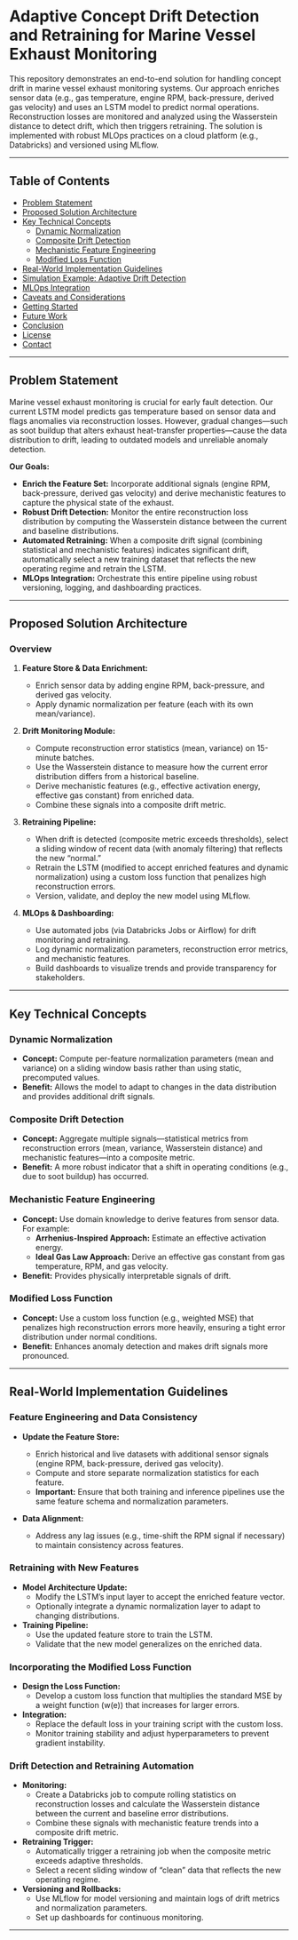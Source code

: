 # Adaptive Concept Drift Detection and Retraining for Marine Vessel Exhaust Monitoring

This repository demonstrates an end-to-end solution for handling concept drift in marine vessel exhaust monitoring systems. Our approach enriches sensor data (e.g., gas temperature, engine RPM, back-pressure, derived gas velocity) and uses an LSTM model to predict normal operations. Reconstruction losses are monitored and analyzed using the Wasserstein distance to detect drift, which then triggers retraining. The solution is implemented with robust MLOps practices on a cloud platform (e.g., Databricks) and versioned using MLflow.

---

## Table of Contents

- [Problem Statement](#problem-statement)
- [Proposed Solution Architecture](#proposed-solution-architecture)
- [Key Technical Concepts](#key-technical-concepts)
  - [Dynamic Normalization](#dynamic-normalization)
  - [Composite Drift Detection](#composite-drift-detection)
  - [Mechanistic Feature Engineering](#mechanistic-feature-engineering)
  - [Modified Loss Function](#modified-loss-function)
- [Real-World Implementation Guidelines](#real-world-implementation-guidelines)
- [Simulation Example: Adaptive Drift Detection](#simulation-example-adaptive-drift-detection)
- [MLOps Integration](#mlops-integration)
- [Caveats and Considerations](#caveats-and-considerations)
- [Getting Started](#getting-started)
- [Future Work](#future-work)
- [Conclusion](#conclusion)
- [License](#license)
- [Contact](#contact)

---

## Problem Statement

Marine vessel exhaust monitoring is crucial for early fault detection. Our current LSTM model predicts gas temperature based on sensor data and flags anomalies via reconstruction losses. However, gradual changes—such as soot buildup that alters exhaust heat-transfer properties—cause the data distribution to drift, leading to outdated models and unreliable anomaly detection.

**Our Goals:**
- **Enrich the Feature Set:** Incorporate additional signals (engine RPM, back-pressure, derived gas velocity) and derive mechanistic features to capture the physical state of the exhaust.
- **Robust Drift Detection:** Monitor the entire reconstruction loss distribution by computing the Wasserstein distance between the current and baseline distributions.
- **Automated Retraining:** When a composite drift signal (combining statistical and mechanistic features) indicates significant drift, automatically select a new training dataset that reflects the new operating regime and retrain the LSTM.
- **MLOps Integration:** Orchestrate this entire pipeline using robust versioning, logging, and dashboarding practices.

---

## Proposed Solution Architecture

### Overview

1. **Feature Store & Data Enrichment:**  
   - Enrich sensor data by adding engine RPM, back-pressure, and derived gas velocity.
   - Apply dynamic normalization per feature (each with its own mean/variance).

2. **Drift Monitoring Module:**  
   - Compute reconstruction error statistics (mean, variance) on 15-minute batches.
   - Use the Wasserstein distance to measure how the current error distribution differs from a historical baseline.
   - Derive mechanistic features (e.g., effective activation energy, effective gas constant) from enriched data.
   - Combine these signals into a composite drift metric.

3. **Retraining Pipeline:**  
   - When drift is detected (composite metric exceeds thresholds), select a sliding window of recent data (with anomaly filtering) that reflects the new “normal.”
   - Retrain the LSTM (modified to accept enriched features and dynamic normalization) using a custom loss function that penalizes high reconstruction errors.
   - Version, validate, and deploy the new model using MLflow.

4. **MLOps & Dashboarding:**  
   - Use automated jobs (via Databricks Jobs or Airflow) for drift monitoring and retraining.
   - Log dynamic normalization parameters, reconstruction error metrics, and mechanistic features.
   - Build dashboards to visualize trends and provide transparency for stakeholders.

---

## Key Technical Concepts

### Dynamic Normalization

- **Concept:** Compute per-feature normalization parameters (mean and variance) on a sliding window basis rather than using static, precomputed values.
- **Benefit:** Allows the model to adapt to changes in the data distribution and provides additional drift signals.

### Composite Drift Detection

- **Concept:** Aggregate multiple signals—statistical metrics from reconstruction errors (mean, variance, Wasserstein distance) and mechanistic features—into a composite metric.
- **Benefit:** A more robust indicator that a shift in operating conditions (e.g., due to soot buildup) has occurred.

### Mechanistic Feature Engineering

- **Concept:** Use domain knowledge to derive features from sensor data. For example:
  - **Arrhenius-Inspired Approach:** Estimate an effective activation energy.
  - **Ideal Gas Law Approach:** Derive an effective gas constant from gas temperature, RPM, and gas velocity.
- **Benefit:** Provides physically interpretable signals of drift.

### Modified Loss Function

- **Concept:** Use a custom loss function (e.g., weighted MSE) that penalizes high reconstruction errors more heavily, ensuring a tight error distribution under normal conditions.
- **Benefit:** Enhances anomaly detection and makes drift signals more pronounced.

---

## Real-World Implementation Guidelines

### Feature Engineering and Data Consistency

- **Update the Feature Store:**  
  - Enrich historical and live datasets with additional sensor signals (engine RPM, back-pressure, derived gas velocity).
  - Compute and store separate normalization statistics for each feature.
  - **Important:** Ensure that both training and inference pipelines use the same feature schema and normalization parameters.

- **Data Alignment:**  
  - Address any lag issues (e.g., time-shift the RPM signal if necessary) to maintain consistency across features.

### Retraining with New Features

- **Model Architecture Update:**  
  - Modify the LSTM’s input layer to accept the enriched feature vector.
  - Optionally integrate a dynamic normalization layer to adapt to changing distributions.
- **Training Pipeline:**  
  - Use the updated feature store to train the LSTM.
  - Validate that the new model generalizes on the enriched data.

### Incorporating the Modified Loss Function

- **Design the Loss Function:**  
  - Develop a custom loss function that multiplies the standard MSE by a weight function \(w(e)\) that increases for larger errors.
- **Integration:**  
  - Replace the default loss in your training script with the custom loss.
  - Monitor training stability and adjust hyperparameters to prevent gradient instability.

### Drift Detection and Retraining Automation

- **Monitoring:**  
  - Create a Databricks job to compute rolling statistics on reconstruction losses and calculate the Wasserstein distance between the current and baseline error distributions.
  - Combine these signals with mechanistic feature trends into a composite drift metric.
- **Retraining Trigger:**  
  - Automatically trigger a retraining job when the composite metric exceeds adaptive thresholds.
  - Select a recent sliding window of “clean” data that reflects the new operating regime.
- **Versioning and Rollbacks:**  
  - Use MLflow for model versioning and maintain logs of drift metrics and normalization parameters.
  - Set up dashboards for continuous monitoring.

---


